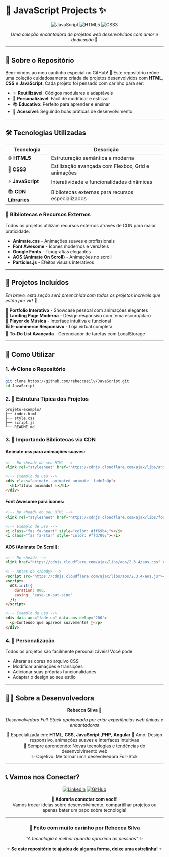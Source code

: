 # 💫 JavaScript Projects ✨

<div align="center">
  
![JavaScript](https://img.shields.io/badge/JavaScript-F7DF1E?style=for-the-badge&logo=javascript&logoColor=black)
![HTML5](https://img.shields.io/badge/HTML5-E34F26?style=for-the-badge&logo=html5&logoColor=white)
![CSS3](https://img.shields.io/badge/CSS3-1572B6?style=for-the-badge&logo=css3&logoColor=white)

*Uma coleção encantadora de projetos web desenvolvidos com amor e dedicação* 💖

</div>

---

## 🌸 Sobre o Repositório

Bem-vindos ao meu cantinho especial no GitHub! 🏡 Este repositório reúne uma coleção cuidadosamente criada de projetos desenvolvidos com **HTML**, **CSS** e **JavaScript**. Cada projeto foi pensado com carinho para ser:

- ✨ **Reutilizável**: Códigos modulares e adaptáveis
- 🎨 **Personalizável**: Fácil de modificar e estilizar
- 📚 **Educativo**: Perfeito para aprender e ensinar
- 💝 **Acessível**: Seguindo boas práticas de desenvolvimento

---

## 🛠️ Tecnologias Utilizadas

<div align="center">

| Tecnologia | Descrição | 
|------------|-----------|
| 🌐 **HTML5** | Estruturação semântica e moderna |
| 🎨 **CSS3** | Estilização avançada com Flexbox, Grid e animações |
| ⚡ **JavaScript** | Interatividade e funcionalidades dinâmicas |
| 📚 **CDN Libraries** | Bibliotecas externas para recursos especializados |

</div>

### 🌟 Bibliotecas e Recursos Externos

Todos os projetos utilizam recursos externos através de CDN para maior praticidade:

- **Animate.css** - Animações suaves e profissionais
- **Font Awesome** - Ícones modernos e versáteis  
- **Google Fonts** - Tipografias elegantes
- **AOS (Animate On Scroll)** - Animações no scroll
- **Particles.js** - Efeitos visuais interativos

---

## 💎 Projetos Incluídos

*Em breve, esta seção será preenchida com todos os projetos incríveis que estão por vir!* 🚀

🌸 **Portfolio Interativo** - Showcase pessoal com animações elegantes  
🌙 **Landing Page Moderna** - Design responsivo com tema escuro/claro  
🎵 **Player de Música** - Interface intuitiva e funcional  
🛍️ **E-commerce Responsivo** - Loja virtual completa  
📝 **To-Do List Avançada** - Gerenciador de tarefas com LocalStorage  

---

## 🚀 Como Utilizar

### 1. 📥 Clone o Repositório
```bash
git clone https://github.com/rebeccasilv/JavaScript.git
cd JavaScript
```

### 2. 🎯 Estrutura Típica dos Projetos
```
projeto-exemplo/
├── index.html
├── style.css
├── script.js
└── README.md
```

### 3. 💫 Importando Bibliotecas via CDN

#### Animate.css para animações suaves:
```html
<!-- No <head> do seu HTML -->
<link rel="stylesheet" href="https://cdnjs.cloudflare.com/ajax/libs/animate.css/4.1.1/animate.min.css">

<!-- Exemplo de uso -->
<div class="animate__animated animate__fadeInUp">
  <h1>Título animado! ✨</h1>
</div>
```

#### Font Awesome para ícones:
```html
<!-- No <head> do seu HTML -->
<link rel="stylesheet" href="https://cdnjs.cloudflare.com/ajax/libs/font-awesome/6.4.0/css/all.min.css">

<!-- Exemplo de uso -->
<i class="fas fa-heart" style="color: #ff69b4;"></i>
<i class="fas fa-star" style="color: #ffd700;"></i>
```

#### AOS (Animate On Scroll):
```html
<!-- No <head> -->
<link href="https://cdnjs.cloudflare.com/ajax/libs/aos/2.3.4/aos.css" rel="stylesheet">

<!-- Antes do </body> -->
<script src="https://cdnjs.cloudflare.com/ajax/libs/aos/2.3.4/aos.js"></script>
<script>
  AOS.init({
    duration: 800,
    easing: 'ease-in-out-sine'
  });
</script>

<!-- Exemplo de uso -->
<div data-aos="fade-up" data-aos-delay="200">
  <p>Conteúdo que aparece suavemente! 🌸</p>
</div>
```

### 4. 🎨 Personalização

Todos os projetos são facilmente personalizáveis! Você pode:
- Alterar as cores no arquivo CSS
- Modificar animações e transições
- Adicionar suas próprias funcionalidades
- Adaptar o design ao seu estilo

---

## 👩‍💻 Sobre a Desenvolvedora

<div align="center">
  
**Rebecca Silva** 🌺

*Desenvolvedora Full-Stack apaixonada por criar experiências web únicas e encantadoras*

🎨 Especializada em: **HTML**, **CSS**, **JavaScript** ,**PHP**, **Angular**
💖 Amo: Design responsivo, animações suaves e interfaces intuitivas  
🌱 Sempre aprendendo: Novas tecnologias e tendências do desenvolvimento web  
✨ Objetivo: Me tornar uma desevolvedora Full-Stck  

</div>

---

## 📞 Vamos nos Conectar?

<div align="center">

[![LinkedIn](https://img.shields.io/badge/LinkedIn-0077B5?style=for-the-badge&logo=linkedin&logoColor=white)](https://www.linkedin.com/in/rebecca-silva-478809247/)
[![GitHub](https://img.shields.io/badge/GitHub-100000?style=for-the-badge&logo=github&logoColor=white)](https://github.com/rebeccasilv)

💌 **Adoraria conectar com você!**  
Vamos trocar ideias sobre desenvolvimento, compartilhar projetos ou apenas bater um papo sobre tecnologia!

</div>

---

<div align="center">
  
### 💖 Feito com muito carinho por Rebecca Silva

*"A tecnologia é melhor quando aproxima as pessoas"* ✨

⭐ **Se este repositório te ajudou de alguma forma, deixe uma estrelinha!** ⭐

</div>

